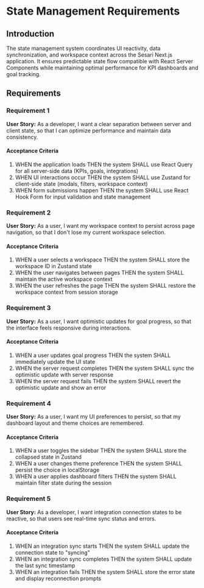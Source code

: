 # State Management Requirements

## Introduction

The state management system coordinates UI reactivity, data synchronization, and workspace context across the Sesari Next.js application. It ensures predictable state flow compatible with React Server Components while maintaining optimal performance for KPI dashboards and goal tracking.

## Requirements

### Requirement 1

**User Story:** As a developer, I want a clear separation between server and client state, so that I can optimize performance and maintain data consistency.

#### Acceptance Criteria

1. WHEN the application loads THEN the system SHALL use React Query for all server-side data (KPIs, goals, integrations)
2. WHEN UI interactions occur THEN the system SHALL use Zustand for client-side state (modals, filters, workspace context)
3. WHEN form submissions happen THEN the system SHALL use React Hook Form for input validation and state management

### Requirement 2

**User Story:** As a user, I want my workspace context to persist across page navigation, so that I don't lose my current workspace selection.

#### Acceptance Criteria

1. WHEN a user selects a workspace THEN the system SHALL store the workspace ID in Zustand state
2. WHEN the user navigates between pages THEN the system SHALL maintain the active workspace context
3. WHEN the user refreshes the page THEN the system SHALL restore the workspace context from session storage

### Requirement 3

**User Story:** As a user, I want optimistic updates for goal progress, so that the interface feels responsive during interactions.

#### Acceptance Criteria

1. WHEN a user updates goal progress THEN the system SHALL immediately update the UI state
2. WHEN the server request completes THEN the system SHALL sync the optimistic update with server response
3. WHEN the server request fails THEN the system SHALL revert the optimistic update and show an error

### Requirement 4

**User Story:** As a user, I want my UI preferences to persist, so that my dashboard layout and theme choices are remembered.

#### Acceptance Criteria

1. WHEN a user toggles the sidebar THEN the system SHALL store the collapsed state in Zustand
2. WHEN a user changes theme preference THEN the system SHALL persist the choice in localStorage
3. WHEN a user applies dashboard filters THEN the system SHALL maintain filter state during the session

### Requirement 5

**User Story:** As a developer, I want integration connection states to be reactive, so that users see real-time sync status and errors.

#### Acceptance Criteria

1. WHEN an integration sync starts THEN the system SHALL update the connection state to "syncing"
2. WHEN an integration sync completes THEN the system SHALL update the last sync timestamp
3. WHEN an integration fails THEN the system SHALL store the error state and display reconnection prompts